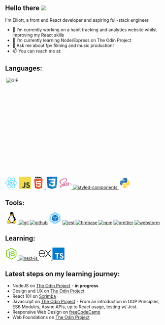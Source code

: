 ## Hello there <img src="https://user-images.githubusercontent.com/32166124/143334251-caabdbfe-f917-4cc2-aadc-ccfaceddbaed.gif" width="30"/>

I'm Elliott, a front end React developer and aspiring full-stack engineer.

- 🔭 I’m currently working on a habit tracking and analytics website whilst improving my React skills
- 🌱 I’m currently learning Node/Express on The Odin Project
- 💬 Ask me about fpv filming and music production!
- 📫 You can reach me at: 


## Languages:  

<img align="right" alt="GIF" src="https://user-images.githubusercontent.com/32166124/143375821-fd2e2f99-406f-4f24-b575-792f0ec1ddd0.gif" width="500" height="320" />

<!-- React --><a href="https://reactjs.org/" target="_blank"> <img src="https://raw.githubusercontent.com/devicons/devicon/master/icons/react/react-original.svg" alt="react" width="40" height="40"/></a>
<!-- JS --><a href="https://developer.mozilla.org/en-US/docs/Web/JavaScript" target="_blank"><img src="https://raw.githubusercontent.com/devicons/devicon/master/icons/javascript/javascript-original.svg" alt="javascript" width="40" height="40"/></a>
<!--  HTML --><a href="https://www.w3.org/html/" target="_blank"> <img src="https://raw.githubusercontent.com/devicons/devicon/master/icons/html5/html5-original-wordmark.svg" alt="html5" width="40" height="40"/> </a>
<!--  CSS --><a href="https://www.w3schools.com/css/" target="_blank"> <img src="https://raw.githubusercontent.com/devicons/devicon/master/icons/css3/css3-original.svg" alt="css3" width="40" height="40"/></a>
<!-- SASS --><a href="https://sass-lang.com" target="_blank"> <img src="https://raw.githubusercontent.com/devicons/devicon/master/icons/sass/sass-original.svg" alt="sass" width="40" height="40"/> </a>
<!-- Styled Components --><a href="https://styled-components.com/" target="_blank"> <img src="https://cdn-media-1.freecodecamp.org/images/1*p1TndLk3UsGPBsM7qHPZIw.png" alt="styled-components" width="40" height="40"/> </a>
<!-- Pyhton   --><a href="https://www.python.org" target="_blank"> <img src="https://raw.githubusercontent.com/devicons/devicon/master/icons/python/python-original.svg" alt="python" width="40" height="40"/> </a>
    
## Tools:
<!-- Linux --><a href="https://www.linux.org/" rel="nofollow"> <img src="https://raw.githubusercontent.com/devicons/devicon/master/icons/linux/linux-original.svg" alt="linux" width="40" height="40"> </a>
<!-- Git --><a href="https://git-scm.com/" target="_blank"> <img src="https://www.vectorlogo.zone/logos/git-scm/git-scm-icon.svg" alt="git" width="40" height="40"/></a>
<!-- GitHub --><a href="https://github.com/" target="_blank"> <img src="https://user-images.githubusercontent.com/32166124/143374047-f9e6e36e-a5d6-4f0c-971d-741238d25eb7.png" alt="github" width="40" height="40"/></a>
<!-- Webpack --><a href="https://webpack.js.org" target="_blank"> <img src="https://raw.githubusercontent.com/devicons/devicon/master/icons/webpack/webpack-original.svg" alt="webpack" width="40" height="40"/></a> 
<!-- Jest --><a href="https://jestjs.io" target="_blank"><img src="https://www.vectorlogo.zone/logos/jestjsio/jestjsio-icon.svg" alt="jest" width="40" height="40"/></a>
<!-- Firebase --><a href="https://firebase.google.com/" target="_blank"> <img src="https://www.vectorlogo.zone/logos/firebase/firebase-icon.svg" alt="firebase" width="40" height="40"/></a>
<!-- NPM --><a href="https://www.npmjs.com/" target="_blank"> <img src="https://user-images.githubusercontent.com/32166124/143374951-4a2d4e2a-2fd1-498c-a289-dca4a7f97872.png" alt="npm" width="40" height="40"/></a>
<!-- Prettier --><a href="https://prettier.io/" target="_blank"> <img src="https://user-images.githubusercontent.com/32166124/143374466-d4bddda0-02fe-410f-bbc7-0c7d5c13a136.png" alt="prettier" width="40" height="40"/></a>
<!-- Webstorm --><a href="https://www.jetbrains.com/webstorm/" target="_blank"> <img src="https://user-images.githubusercontent.com/32166124/143374542-6a6c6af7-5554-424a-a630-8d9f67206d04.png" alt="webstorm" width="40" height="40"/></a>

  
  
## Learning:
<!-- Node JS --><a href="https://nodejs.org" target="_blank"><img src="https://raw.githubusercontent.com/devicons/devicon/master/icons/nodejs/nodejs-original.svg" alt="nodejs" width="40" height="40"/> </a>
<!-- Next JS --><a href="https://nextjs.org/" target="_blank"><img src="https://cdn.worldvectorlogo.com/logos/nextjs-3.svg" alt="next-js" width="40" height="40"/> </a>
<!-- ExpressJS --><a href="https://expressjs.com" target="_blank"><img src="https://raw.githubusercontent.com/devicons/devicon/master/icons/express/express-original.svg" alt="express" width="40" height="40"/> </a> 
<!-- TypeScript --><a href="https://www.typescriptlang.org/" target="_blank"><img src="https://raw.githubusercontent.com/devicons/devicon/master/icons/typescript/typescript-original.svg" alt="typescript" width="40" height="40"/> </a> 


## Latest steps on my learning journey:
- NodeJS on [The Odin Project](https://theodinproject.com/courses/nodejs) - **in progress**
- Design and UX on [The Odin Project](https://theodinproject.com/courses/html-and-css#design-and-ux)
- React 101 on [Scrimba](https://scrimba.com/learn/learnreact)
- Javascript on [The Odin Project](https://theodinproject.com/courses/javascript) - From an introduction in OOP Principles, ES6 Modules, Async APIs, up to React usage, testing w/ Jest.
- Responsive Web Design on [freeCodeCamp](https://www.freecodecamp.org/learn/)
- Web Foundations on [The Odin Project](https://theodinproject.com/paths/foundations)
